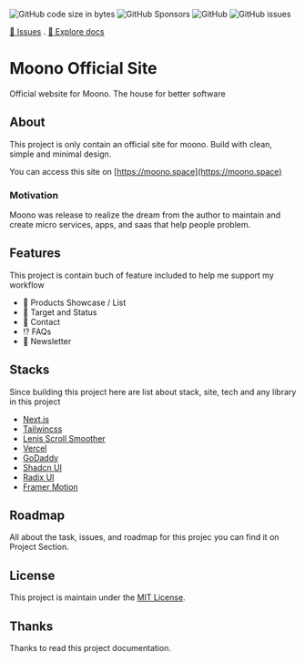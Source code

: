 <!-- README -->

![GitHub code size in bytes](https://img.shields.io/github/languages/code-size/moono-space/official-site)
![GitHub Sponsors](https://img.shields.io/github/sponsors/nyomansunima)
![GitHub](https://img.shields.io/github/license/moono-space/official-site)
![GitHub issues](https://img.shields.io/github/issues/moono-space/official-site)

[🐛 Issues](https://github.com/moono-space/official-site/issues) . [📝 Explore docs](https://github.com/moono-space/official-site)

# Moono Official Site

Official website for Moono. The house for better software

## About

This project is only contain an official site for moono. Build with clean, simple and minimal design.

You can access this site on [https://moono.space](https://moono.space)

### Motivation

Moono was release to realize the dream from the author to maintain and create micro services, apps, and saas that help people problem.

## Features

This project is contain buch of feature included to help me support my workflow

- 🚀 Products Showcase / List
- 🎯 Target and Status
- 🐔 Contact
- ⁉️ FAQs
- 🏓 Newsletter

## Stacks

Since building this project here are list about stack, site, tech and any library in this project

- [Next.js](https://nextjs.org)
- [Tailwincss](https://tailwindcss.com)
- [Lenis Scroll Smoother](https://lenis.studiofreight.com)
- [Vercel](https://vercel.com)
- [GoDaddy](https://www.godaddy.com)
- [Shadcn UI](https://ui.shadcn.com)
- [Radix UI](https://radix-ui.com)
- [Framer Motion](https://www.framer.com/motion)

## Roadmap

All about the task, issues, and roadmap for this projec you can find it on Project Section.

## License

This project is maintain under the [MIT License](./LICENSE).

## Thanks

Thanks to read this project documentation.
